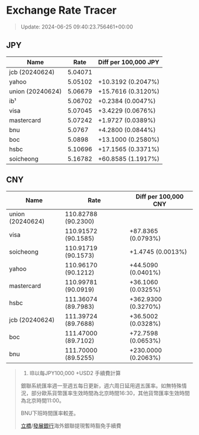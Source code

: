 # Exchange Rate Tracer

> Update: 2024-06-25 09:40:23.756461+00:00

## JPY

| Name             |    Rate | Diff per 100,000 JPY   |
|------------------|---------|------------------------|
| jcb (20240624)   | 5.04071 |                        |
| yahoo            | 5.05102 | +10.3192 (0.2047%)     |
| union (20240624) | 5.06679 | +15.7616 (0.3120%)     |
| ib¹              | 5.06702 | +0.2384 (0.0047%)      |
| visa             | 5.07045 | +3.4229 (0.0676%)      |
| mastercard       | 5.07242 | +1.9727 (0.0389%)      |
| bnu              | 5.0767  | +4.2800 (0.0844%)      |
| boc              | 5.0898  | +13.1000 (0.2580%)     |
| hsbc             | 5.10696 | +17.1565 (0.3371%)     |
| soicheong        | 5.16782 | +60.8585 (1.1917%)     |

## CNY

| Name             | Rate                | Diff per 100,000 CNY   |
|------------------|---------------------|------------------------|
| union (20240624) | 110.82788	(90.2300) |                        |
| visa             | 110.91572	(90.1585) | +87.8365 (0.0793%)     |
| soicheong        | 110.91719	(90.1573) | +1.4745 (0.0013%)      |
| yahoo            | 110.96170	(90.1212) | +44.5090 (0.0401%)     |
| mastercard       | 110.99781	(90.0919) | +36.1060 (0.0325%)     |
| hsbc             | 111.36074	(89.7983) | +362.9300 (0.3270%)    |
| jcb (20240624)   | 111.39724	(89.7688) | +36.5002 (0.0328%)     |
| boc              | 111.47000	(89.7102) | +72.7598 (0.0653%)     |
| bnu              | 111.70000	(89.5255) | +230.0000 (0.2063%)    |


> 1. IB以每JPY100,000 +USD2 手續費計算
>
> 銀聯系統匯率週一至週五每日更新，週六周日延用週五匯率。如無特殊情況，部分歐系貨幣匯率生效時間為北京時間16:30，其他貨幣匯率生效時間為北京時間11:00。
>
> BNU下班時間匯率較差。
>
> [立橋](https://www.wlbank.com.mo/uploads/ueditor/file/20181211/1544536513900230.pdf)/[發展銀行](https://www.mdb.com.mo/Service_Charges_20230728.pdf)海外銀聯提現暫時豁免手續費


